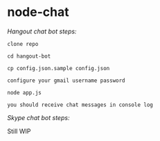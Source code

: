 # node-chat

*Hangout chat bot steps:*

`clone repo`

`cd hangout-bot`

`cp config.json.sample config.json`

`configure your gmail username password`

`node app.js`

`you should receive chat messages in console log`



*Skype chat bot steps:*

Still WIP
